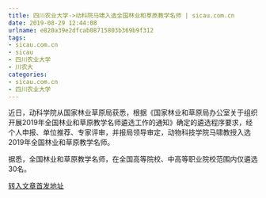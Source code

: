 ```yaml
---
title: 四川农业大学->动科院马啸入选全国林业和草原教学名师 | sicau.com.cn
date: 2019-08-29 12:44:08
urlname: e820a39e2dfcab08715803b369b9f312
tags: 
- sicau.com.cn
- sicau
- 四川农业大学
- 川农大
categories:
- sicau.com.cn
- 四川农业大学
---
```



近日，动科学院从国家林业草原局获悉，根据《国家林业和草原局办公室关于组织开展2019年全国林业和草原教学名师遴选工作的通知》确定的遴选程序要求，经个人申报、单位推荐、专家评审，并报局领导审定，动物科技学院马啸教授入选2019年全国林业和草原教学名师。

据悉，全国林业和草原教学名师，在全国高等院校、中高等职业院校范围内仅遴选30名。





[转入文章首发地址](https://news.sicau.edu.cn/info/1078/53007.htm)